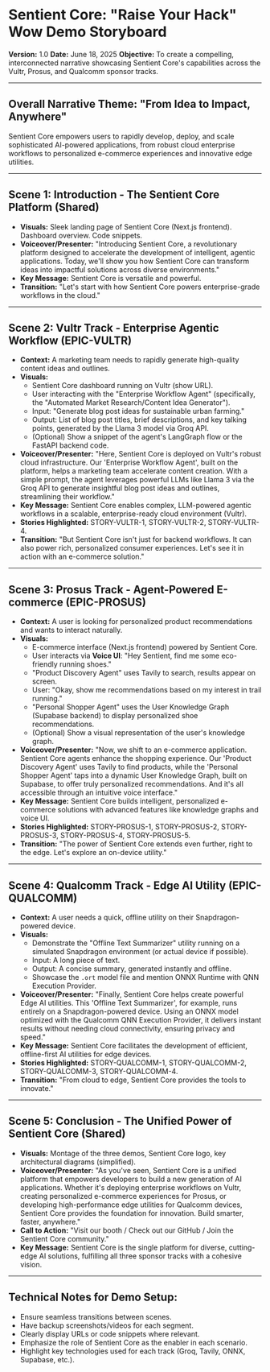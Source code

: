 # Sentient Core: "Raise Your Hack" Wow Demo Storyboard

**Version:** 1.0
**Date:** June 18, 2025
**Objective:** To create a compelling, interconnected narrative showcasing Sentient Core's capabilities across the Vultr, Prosus, and Qualcomm sponsor tracks.

---

## Overall Narrative Theme: "From Idea to Impact, Anywhere"

Sentient Core empowers users to rapidly develop, deploy, and scale sophisticated AI-powered applications, from robust cloud enterprise workflows to personalized e-commerce experiences and innovative edge utilities.

---

## Scene 1: Introduction - The Sentient Core Platform (Shared)

*   **Visuals:** Sleek landing page of Sentient Core (Next.js frontend). Dashboard overview. Code snippets.
*   **Voiceover/Presenter:** "Introducing Sentient Core, a revolutionary platform designed to accelerate the development of intelligent, agentic applications. Today, we'll show you how Sentient Core can transform ideas into impactful solutions across diverse environments."
*   **Key Message:** Sentient Core is versatile and powerful.
*   **Transition:** "Let's start with how Sentient Core powers enterprise-grade workflows in the cloud."

---

## Scene 2: Vultr Track - Enterprise Agentic Workflow (EPIC-VULTR)

*   **Context:** A marketing team needs to rapidly generate high-quality content ideas and outlines.
*   **Visuals:**
    *   Sentient Core dashboard running on Vultr (show URL).
    *   User interacting with the "Enterprise Workflow Agent" (specifically, the "Automated Market Research/Content Idea Generator").
    *   Input: "Generate blog post ideas for sustainable urban farming."
    *   Output: List of blog post titles, brief descriptions, and key talking points, generated by the Llama 3 model via Groq API.
    *   (Optional) Show a snippet of the agent's LangGraph flow or the FastAPI backend code.
*   **Voiceover/Presenter:** "Here, Sentient Core is deployed on Vultr's robust cloud infrastructure. Our 'Enterprise Workflow Agent', built on the platform, helps a marketing team accelerate content creation. With a simple prompt, the agent leverages powerful LLMs like Llama 3 via the Groq API to generate insightful blog post ideas and outlines, streamlining their workflow."
*   **Key Message:** Sentient Core enables complex, LLM-powered agentic workflows in a scalable, enterprise-ready cloud environment (Vultr).
*   **Stories Highlighted:** STORY-VULTR-1, STORY-VULTR-2, STORY-VULTR-4.
*   **Transition:** "But Sentient Core isn't just for backend workflows. It can also power rich, personalized consumer experiences. Let's see it in action with an e-commerce solution."

---

## Scene 3: Prosus Track - Agent-Powered E-commerce (EPIC-PROSUS)

*   **Context:** A user is looking for personalized product recommendations and wants to interact naturally.
*   **Visuals:**
    *   E-commerce interface (Next.js frontend) powered by Sentient Core.
    *   User interacts via **Voice UI**: "Hey Sentient, find me some eco-friendly running shoes."
    *   "Product Discovery Agent" uses Tavily to search, results appear on screen.
    *   User: "Okay, show me recommendations based on my interest in trail running."
    *   "Personal Shopper Agent" uses the User Knowledge Graph (Supabase backend) to display personalized shoe recommendations.
    *   (Optional) Show a visual representation of the user's knowledge graph.
*   **Voiceover/Presenter:** "Now, we shift to an e-commerce application. Sentient Core agents enhance the shopping experience. Our 'Product Discovery Agent' uses Tavily to find products, while the 'Personal Shopper Agent' taps into a dynamic User Knowledge Graph, built on Supabase, to offer truly personalized recommendations. And it's all accessible through an intuitive voice interface."
*   **Key Message:** Sentient Core builds intelligent, personalized e-commerce solutions with advanced features like knowledge graphs and voice UI.
*   **Stories Highlighted:** STORY-PROSUS-1, STORY-PROSUS-2, STORY-PROSUS-3, STORY-PROSUS-4, STORY-PROSUS-5.
*   **Transition:** "The power of Sentient Core extends even further, right to the edge. Let's explore an on-device utility."

---

## Scene 4: Qualcomm Track - Edge AI Utility (EPIC-QUALCOMM)

*   **Context:** A user needs a quick, offline utility on their Snapdragon-powered device.
*   **Visuals:**
    *   Demonstrate the "Offline Text Summarizer" utility running on a simulated Snapdragon environment (or actual device if possible).
    *   Input: A long piece of text.
    *   Output: A concise summary, generated instantly and offline.
    *   Showcase the `.ort` model file and mention ONNX Runtime with QNN Execution Provider.
*   **Voiceover/Presenter:** "Finally, Sentient Core helps create powerful Edge AI utilities. This 'Offline Text Summarizer', for example, runs entirely on a Snapdragon-powered device. Using an ONNX model optimized with the Qualcomm QNN Execution Provider, it delivers instant results without needing cloud connectivity, ensuring privacy and speed."
*   **Key Message:** Sentient Core facilitates the development of efficient, offline-first AI utilities for edge devices.
*   **Stories Highlighted:** STORY-QUALCOMM-1, STORY-QUALCOMM-2, STORY-QUALCOMM-3, STORY-QUALCOMM-4.
*   **Transition:** "From cloud to edge, Sentient Core provides the tools to innovate."

---

## Scene 5: Conclusion - The Unified Power of Sentient Core (Shared)

*   **Visuals:** Montage of the three demos, Sentient Core logo, key architectural diagrams (simplified).
*   **Voiceover/Presenter:** "As you've seen, Sentient Core is a unified platform that empowers developers to build a new generation of AI applications. Whether it's deploying enterprise workflows on Vultr, creating personalized e-commerce experiences for Prosus, or developing high-performance edge utilities for Qualcomm devices, Sentient Core provides the foundation for innovation. Build smarter, faster, anywhere."
*   **Call to Action:** "Visit our booth / Check out our GitHub / Join the Sentient Core community."
*   **Key Message:** Sentient Core is the single platform for diverse, cutting-edge AI solutions, fulfilling all three sponsor tracks with a cohesive vision.

---

## Technical Notes for Demo Setup:

*   Ensure seamless transitions between scenes.
*   Have backup screenshots/videos for each segment.
*   Clearly display URLs or code snippets where relevant.
*   Emphasize the role of Sentient Core as the enabler in each scenario.
*   Highlight key technologies used for each track (Groq, Tavily, ONNX, Supabase, etc.).
